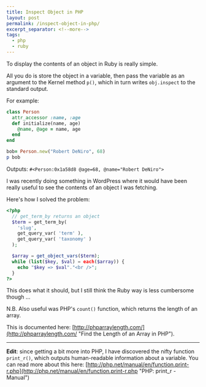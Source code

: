 ```yaml
---
title: Inspect Object in PHP
layout: post
permalink: /inspect-object-in-php/
excerpt_separator: <!--more-->
tags:
  - php
  - ruby
---
```


To display the contents of an object in Ruby is really simple.

All you do is store the object in a variable, then pass the variable as an argument to the Kernel method `p()`, which in turn writes `obj.inspect` to the standard output.

<!--more-->

For example:

```ruby
class Person
  attr_accessor :name, :age
  def initialize(name, age)
    @name, @age = name, age
  end
end

bob= Person.new("Robert DeNiro", 68)
p bob
```

Outputs: `#<Person:0x1a58d8 @age=68, @name="Robert DeNiro">`

I was recently doing something in WordPress where it would have been really useful to see the contents of an object I was fetching.

Here's how I solved the problem:

```php
<?php
  // get_term_by returns an object
  $term = get_term_by(
    'slug',
    get_query_var( 'term' ),
    get_query_var( 'taxonomy' )
  );

  $array = get_object_vars($term);
  while (list($key, $val) = each($array)) {
    echo "$key => $val"."<br />";
  }
?>
```

This does what it should, but I still think the Ruby way is less cumbersome though &#8230;

N.B. Also useful was PHP's `count()` function, which returns the length of an array.

This is documented here: [http://phparraylength.com/](http://phparraylength.com/ "Find the Length of an Array in PHP").

---

**Edit**: since getting a bit more into PHP, I have discovered the nifty function `print_r()`, which outputs human-readable information about a variable. You can read more about this here: [http://php.net/manual/en/function.print-r.php](http://php.net/manual/en/function.print-r.php "PHP: print_r - Manual")
